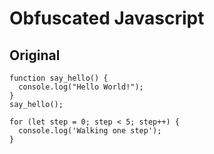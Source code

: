 # Obfuscated Javascript

## Original

```
function say_hello() {
  console.log("Hello World!");
}
say_hello();

for (let step = 0; step < 5; step++) {
  console.log('Walking one step');
}

```
